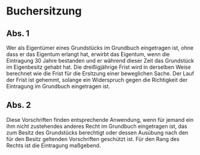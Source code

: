 # Buchersitzung



## Abs. 1

 Wer als Eigentümer eines Grundstücks im Grundbuch eingetragen ist, ohne dass er das Eigentum erlangt hat, erwirbt das Eigentum, wenn die Eintragung 30 Jahre bestanden und er während dieser Zeit das Grundstück im Eigenbesitz gehabt hat. Die dreißigjährige Frist wird in derselben Weise berechnet wie die Frist für die Ersitzung einer beweglichen Sache. Der Lauf der Frist ist gehemmt, solange ein Widerspruch gegen die Richtigkeit der Eintragung im Grundbuch eingetragen ist.

## Abs. 2

 Diese Vorschriften finden entsprechende Anwendung, wenn für jemand ein ihm nicht zustehendes anderes Recht im Grundbuch eingetragen ist, das zum Besitz des Grundstücks berechtigt oder dessen Ausübung nach den für den Besitz geltenden Vorschriften geschützt ist. Für den Rang des Rechts ist die Eintragung maßgebend. 

